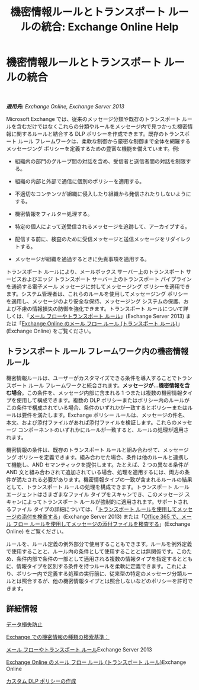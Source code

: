 ﻿---
title: '機密情報ルールとトランスポート ルールの統合: Exchange Online Help'
TOCTitle: 機密情報ルールとトランスポート ルールの統合
ms:assetid: feb014a7-89dd-4f2d-a06d-52806ce435d4
ms:mtpsurl: https://technet.microsoft.com/ja-jp/library/JJ150583(v=EXCHG.150)
ms:contentKeyID: 48269112
ms.date: 05/22/2018
mtps_version: v=EXCHG.150
ms.translationtype: HT
---

# 機密情報ルールとトランスポート ルールの統合

 

_**適用先:** Exchange Online, Exchange Server 2013_

Microsoft Exchange では、従来のメッセージ分類や既存のトランスポート ルールを含むだけではなくこれらの分類やルールをメッセージ内で見つかった機密情報に関するルールと結合する DLP ポリシーを作成できます。既存のトランスポート ルール フレームワークは、柔軟な制御から厳密な制御まで全体を網羅するメッセージング ポリシーを定義するための豊富な機能を備えています。例:

  - 組織内の部門のグループ間の対話を含め、受信者と送信者間の対話を制限する。

  - 組織の内部と外部で通信に個別のポリシーを適用する。

  - 不適切なコンテンツが組織に侵入したり組織から発信されたりしないようにする。

  - 機密情報をフィルター処理する。

  - 特定の個人によって送受信されるメッセージを追跡して、アーカイブする。

  - 配信する前に、検査のために受信メッセージと送信メッセージをリダイレクトする。

  - メッセージが組織を通過するときに免責事項を適用する。

トランスポート ルールにより、メールボックス サーバー上のトランスポート サービスおよびエッジ トランスポート サーバー上のトランスポート パイプラインを通過する電子メール メッセージに対してメッセージング ポリシーを適用できます。システム管理者は、これらのルールを使用してメッセージング ポリシーを適用し、メッセージのより安全な保持、メッセージング システムの保護、および不慮の情報損失の防御を強化できます。トランスポート ルールについて詳しくは、「[メール フローやトランスポート ルール](mail-flow-rules-transport-rules-in-exchange-2013-exchange-2013-help.md)」(Exchange Server 2013) または「[Exchange Online のメール フロー ルール (トランスポート ルール)](https://technet.microsoft.com/ja-jp/library/jj919238\(v=exchg.150\))」(Exchange Online) をご覧ください。

## トランスポート ルール フレームワーク内の機密情報ルール

機密情報ルールは、ユーザーがカスタマイズできる条件を導入することでトランスポート ルール フレームワークと統合されます。**メッセージが…機密情報を含む場合**。この条件を、メッセージ内部に含まれる 1 つまたは複数の機密情報タイプを使用して構成できます。複数の DLP ポリシーまたはポリシー内のルールがこの条件で構成されている場合、条件のいずれかが一致するとポリシーまたはルールは要件を満たします。Exchange ポリシー ルールは、メッセージの件名、本文、および添付ファイルがあれば添付ファイルを検証します。これらのメッセージ コンポーネントのいずれかにルールが一致すると、ルールの処理が適用されます。

機密情報の条件は、既存のトランスポート ルールと組み合わせて、メッセージング ポリシーを定義できます。組み合わせた場合、条件は他のルールと連携して機能し、AND セマンティックを提供します。たとえば、2 つの異なる条件が AND 文と組み合わされて追加されている場合、処理を適用するには、両方の条件が満たされる必要があります。機密情報タイプの一致が含まれるルールの結果として、トランスポート ルールの処理を構成できます。トランスポート ルール エージェントはさまざまなファイル タイプをスキャンでき、このメッセージ スキャンによってトランスポート ルールが強制的に適用されます。サポートされるファイル タイプの詳細については、「[トランスポート ルールを使用してメッセージの添付を検査する](use-transport-rules-to-inspect-message-attachments-exchange-2013-help.md)」(Exchange Server 2013) または「[Office 365 で、メール フロー ルールを使用してメッセージの添付ファイルを検査する](https://technet.microsoft.com/ja-jp/library/jj919236\(v=exchg.150\))」(Exchange Online) をご覧ください。

ルールを、ルール定義の例外部分で使用することもできます。ルールを例外定義で使用することと、ルール内の条件として使用することとは無関係です。このため、条件内部で条件の一部として適用される複数の情報タイプを指定するとともに、情報タイプを区別する条件を持つルールを柔軟に定義できます。これにより、ポリシー内で定義する処理の実行前に、従来型の特定のメッセージ分類ルールとは照合するが、他の機密情報タイプとは照合しないなどのポリシーを許可できます。

## 詳細情報

[データ損失防止](technical-overview-of-dlp-data-loss-prevention-in-exchange.md)

[Exchange での機密情報の種類の検索基準：](what-the-sensitive-information-types-in-exchange-look-for-exchange-online-help.md)

[メール フローやトランスポート ルール](mail-flow-rules-transport-rules-in-exchange-2013-exchange-2013-help.md)Exchange Server 2013

[Exchange Online のメール フロー ルール (トランスポート ルール)](https://technet.microsoft.com/ja-jp/library/jj919238\(v=exchg.150\))Exchange Online

[カスタム DLP ポリシーの作成](create-a-custom-dlp-policy-exchange-2013-help.md)

